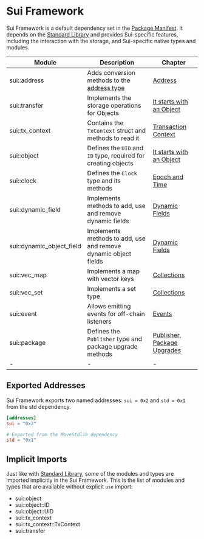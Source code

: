# Sui Framework

Sui Framework is a default dependency set in the [Package Manifest](./../concepts/manifest.md). It depends on the [Standard Library](./../basic-syntax/standard-library.md) and provides Sui-specific features, including the interaction with the storage, and Sui-specific native types and modules.

<!-- Custom CSS addition in the theme/custom.css  -->
<div class="modules-table">

| Module | Description | Chapter |
| ------ | ----------- | ------- |
| sui::address | Adds conversion methods to the [address type](./../basic-syntax/address.md) | [Address](./../basic-syntax/address.md) |
| sui::transfer | Implements the storage operations for Objects | [It starts with an Object](./../object) |
| sui::tx_context | Contains the `TxContext` struct and methods to read it | [Transaction Context](./transaction-context.md) |
| sui::object | Defines the `UID` and `ID` type, required for creating objects | [It starts with an Object](./../object) |
| sui::clock | Defines the `Clock` type and its methods | [Epoch and Time](./epoch-and-time.md) |
| sui::dynamic_field | Implements methods to add, use and remove dynamic fields | [Dynamic Fields](./dynamic-fields.md) |
| sui::dynamic_object_field | Implements methods to add, use and remove dynamic object fields | [Dynamic Fields](./dynamic-fields.md) |
| sui::vec_map | Implements a map with vector keys | [Collections](./collections.md) |
| sui::vec_set | Implements a set type | [Collections](./collections.md) |
| sui::event | Allows emitting events for off-chain listeners | [Events](./events.md) |
| sui::package | Defines the `Publisher` type and package upgrade methods | [Publisher](./publisher.md), [Package Upgrades](./package-upgrades.md) |
| - | - | - |

</div>

## Exported Addresses

Sui Framework exports two named addresses: `sui = 0x2` and `std = 0x1` from the std dependency.

```toml
[addresses]
sui = "0x2"

# Exported from the MoveStdlib dependency
std = "0x1"
```

## Implicit Imports

Just like with [Standard Library](./../basic-syntax/standard-library.md), some of the modules and types are imported implicitly in the Sui Framework. This is the list of modules and types that are available without explicit `use` import:

- sui::object
- sui::object::ID
- sui::object::UID
- sui::tx_context
- sui::tx_context::TxContext
- sui::transfer

<!--

Modules:

+ sui::address
- sui::authenticator
- sui::bag
- sui::balance
- sui::bcs
- sui::borrow
+ sui::clock
- sui::coin
- sui::deny_list
- sui::display
- sui::dynamic_field
- sui::dynamic_object_field
- sui::event
- sui::hex
- sui::linked_table
- sui::math
- sui::object_bag
- sui::object_table
- sui::object
- sui::package
- sui::pay
- sui::priority_queue
- sui::prover
- sui::random
- sui::sui
- sui::table_vec
- sui::table
- sui::token
- sui::transfer
- sui::tx_context
- sui::types
- sui::url
- sui::vec_map
- sui::vec_set
- sui::versioned

- sui::kiosk
- sui::kiosk_extension
- sui::transfer_policy

- sui::bls12381
- sui::ecdsa_k1
- sui::ecdsa_r1
- sui::ecvrf
- sui::ed25519
(also mention verifier 16 growth)
- sui::group_ops
- sui::hash
- sui::hmac
- sui::poseidon
- sui::zklogin_verified_id
- sui::zklogin_verified_issuer

 -->
